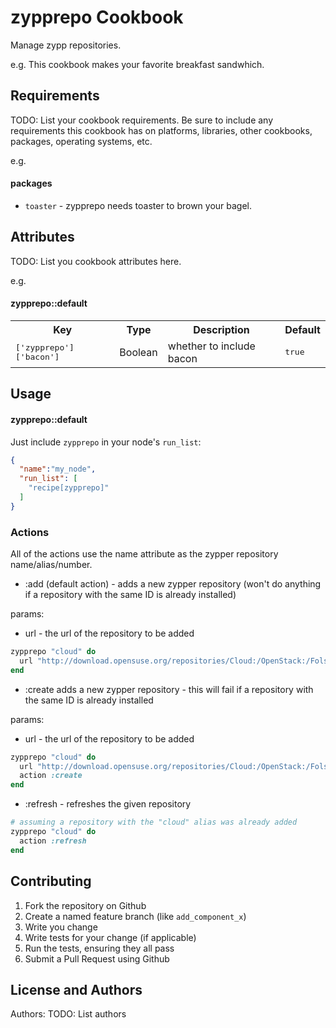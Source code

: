 zypprepo Cookbook
=================
Manage zypp repositories.

e.g.
This cookbook makes your favorite breakfast sandwhich.

Requirements
------------
TODO: List your cookbook requirements. Be sure to include any requirements this cookbook has on platforms, libraries, other cookbooks, packages, operating systems, etc.

e.g.
#### packages
- `toaster` - zypprepo needs toaster to brown your bagel.

Attributes
----------
TODO: List you cookbook attributes here.

e.g.
#### zypprepo::default
<table>
  <tr>
    <th>Key</th>
    <th>Type</th>
    <th>Description</th>
    <th>Default</th>
  </tr>
  <tr>
    <td><tt>['zypprepo']['bacon']</tt></td>
    <td>Boolean</td>
    <td>whether to include bacon</td>
    <td><tt>true</tt></td>
  </tr>
</table>

Usage
-----
#### zypprepo::default

Just include `zypprepo` in your node's `run_list`:

```json
{
  "name":"my_node",
  "run_list": [
    "recipe[zypprepo]"
  ]
}
```

### Actions

All of the actions use the name attribute as the zypper repository name/alias/number.


- :add (default action) - adds a new zypper repository (won't do anything if a repository with the same ID is already installed)

params:
  - url - the url of the repository to be added

```ruby
zypprepo "cloud" do
  url "http://download.opensuse.org/repositories/Cloud:/OpenStack:/Folsom/openSUSE_12.3/"
end
```

- :create adds a new zypper repository - this will fail if a repository with the same ID is already installed

params:
  - url - the url of the repository to be added

```ruby
zypprepo "cloud" do
  url "http://download.opensuse.org/repositories/Cloud:/OpenStack:/Folsom/openSUSE_12.3/"
  action :create
end
```

- :refresh - refreshes the given repository

```ruby
# assuming a repository with the "cloud" alias was already added
zypprepo "cloud" do
  action :refresh
end
```



Contributing
------------

1. Fork the repository on Github
2. Create a named feature branch (like `add_component_x`)
3. Write you change
4. Write tests for your change (if applicable)
5. Run the tests, ensuring they all pass
6. Submit a Pull Request using Github

License and Authors
-------------------
Authors: TODO: List authors
